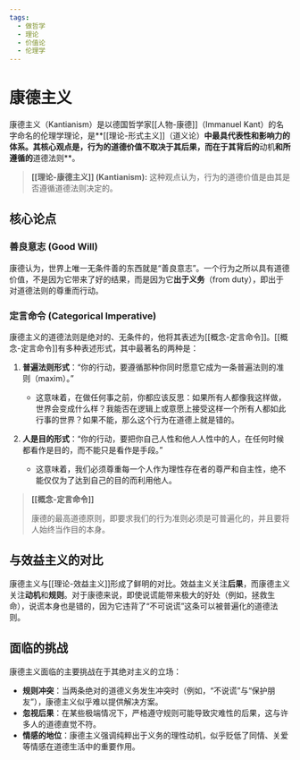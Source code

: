 ```yaml
---
tags:
  - 做哲学
  - 理论
  - 价值论
  - 伦理学
---
```


# 康德主义

康德主义（Kantianism）是以德国哲学家[[人物-康德]]（Immanuel Kant）的名字命名的伦理学理论，是**[[理论-形式主义]]（道义论）**中最具代表性和影响力的体系。其核心观点是，行为的道德价值不取决于其后果，而在于其背后的**动机**和所遵循的**道德法则**。

> **[[理论-康德主义]] (Kantianism):** 这种观点认为，行为的道德价值是由其是否遵循道德法则决定的。

## 核心论点

### 善良意志 (Good Will)
康德认为，世界上唯一无条件善的东西就是“善良意志”。一个行为之所以具有道德价值，不是因为它带来了好的结果，而是因为它**出于义务**（from duty），即出于对道德法则的尊重而行动。

### 定言命令 (Categorical Imperative)
康德主义的道德法则是绝对的、无条件的，他将其表述为[[概念-定言命令]]。[[概念-定言命令]]有多种表述形式，其中最著名的两种是：

1.  **普遍法则形式**：“你的行动，要遵循那种你同时愿意它成为一条普遍法则的准则（maxim）。”
    *   这意味着，在做任何事之前，你都应该反思：如果所有人都像我这样做，世界会变成什么样？我能否在逻辑上或意愿上接受这样一个所有人都如此行事的世界？如果不能，那么这个行为在道德上就是错的。

2.  **人是目的形式**：“你的行动，要把你自己人性和他人人性中的人，在任何时候都看作是目的，而不能只是看作是手段。”
    *   这意味着，我们必须尊重每一个人作为理性存在者的尊严和自主性，绝不能仅仅为了达到自己的目的而利用他人。

> **[[概念-定言命令]]**
>
> 康德的最高道德原则，即要求我们的行为准则必须是可普遍化的，并且要将人始终当作目的本身。

## 与效益主义的对比

康德主义与[[理论-效益主义]]形成了鲜明的对比。效益主义关注**后果**，而康德主义关注**动机**和**规则**。对于康德来说，即使说谎能带来极大的好处（例如，拯救生命），说谎本身也是错的，因为它违背了“不可说谎”这条可以被普遍化的道德法则。

## 面临的挑战

康德主义面临的主要挑战在于其绝对主义的立场：

*   **规则冲突**：当两条绝对的道德义务发生冲突时（例如，“不说谎”与“保护朋友”），康德主义似乎难以提供解决方案。
*   **忽视后果**：在某些极端情况下，严格遵守规则可能导致灾难性的后果，这与许多人的道德直觉不符。
*   **情感的地位**：康德主义强调纯粹出于义务的理性动机，似乎贬低了同情、关爱等情感在道德生活中的重要作用。
